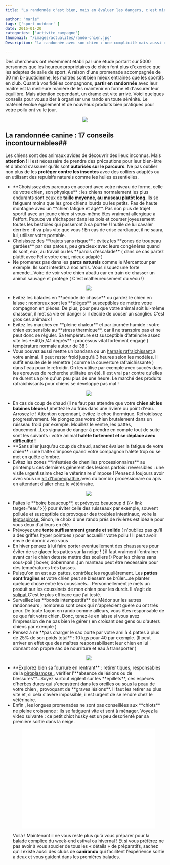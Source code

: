 ```yaml
---
title: "La randonnée c'est bien, mais en évaluer les dangers, c'est mieux."

author: "marie"
tags: ['sport outdoor' ]
date: 2015-01-20
categories: ['activite_campagne']
thumbnail: "/images/actualites/rando-chien.jpg"
Description: "la randonnée avec son chien : une complicité mais aussi des dangers à connaitre "

---
```



Des chercheurs ont récemment établi par une étude portant sur 5000 personnes que les heureux propriétaires de chien font plus d'exercice que les adeptes de salle de sport. A raison d'une promenade accompagnée de 30 mn bi-quotidienne, les maîtres sont bien mieux entraînes que les sportifs en club. Quant à vos fidéles compagnons, **partir en randonnée** avec leur maître est la meilleure manière de les maintenir en forme et d'assurer leur équilibre. Mais attention cependant, un drame est vite arrivé. Voici quelques conseils pour vous aider à organiser une rando en toute sérénité. Le matériel évolue également et de nouveaux produits bien pratiques pour votre poilu ont vu le jour.

<p align="center"><img src= "/images/actualites/rando-chien.jpg"></p>

## La randonnée canine : 17 conseils incontournables##
Les chiens sont des animaux avides de découvrir des lieux inconnus. Mais **attention** ! Il est nécessaire de prendre des précautions pour leur bien-être et d'abord s’assurer qu'ils sont **autorisés sur le parcours**. Ne pas oublier non plus de les **protéger contre les insectes** avec des colliers adaptés ou en utilisant des repulsifs naturels comme les huiles essentielles.
<ul>
<li> **Choisissez des parcours en accord avec votre niveau de forme, celle de votre chien, son physique** : les chiens normalement les plus endurants sont ceux de <b> taille moyenne, au museau plutôt long. </b>Ils se fatiguent moins que les gros chiens lourds ou les petits. Pas de haute montagne avec un **chien fatigué et âgé**. Pas non plus de trajet sportif avec un jeune chien si vous-même êtes vraiment allergique à l'effort. Pupuce va s’échapper dans les bois et courser joyeusement toutes les bestioles qui passeront à sa portée ! Inutile de lui cavaler derrière : il va plus vite que vous ! En cas de crise cardiaque, il ne saura, lui, utiliser votre portable.
 </li>



<li>Choisissez des **trajets sans risque** : évitez les **zones de troupeau gardées** par des patous, peu gracieux avec leurs congénères quand ils sont, eux, au travail ou les **parois d'escalade**  ( dans ce cas partez plutôt avec Felix votre chat, mieux adapté )</li>

<li> Ne promenez pas dans les <b> parcs naturels</b> comme le Mercantour par exemple. Ils sont interdits à nos amis. Vous risquez une forte amende...Voire de voir votre chien abattu car en train de chasser un animal sauvage et protégé ( C'est malheureusement du vécu !)</li>

<p align="center"><img src= "/images/actualites/chien-qui-escalade.jpg"></p>

<li>Evitez les balades en **période de chasse** ou gardez le chien en laisse : nombreux sont les **piéges** susceptibles de mettre votre compagnon en piéces. De plus, pour peu que votre animal soit lui-même chasseur, il met sa vie en danger si il décide de couser un sanglier. C'est gros ces animaux ! </li>

<li>
Evitez les marches en **pleine chaleur** et par journée humide : votre chien est sensible au **stress thermique**, car il ne transpire pas et ne peut donc se réguler. Sa température est susceptible d’atteindre assez vite les **40,5 /41 degrés** : processus vital fortement engagé ( température normale autour de 38 ) </li>

<li> Vous pouvez aussi mettre un bandana ou un <a href="http://amzn.to/2vPcAux" target="_blank" rel="nofollow"> harnais rafraichissant </a> à votre animal. Il peut rester froid jusqu'à 3 heures selon les modéles. Il suffit ensuite de le remettre ( comme la couverture rafraichissante ) dans l'eau pour le refroidir. On les utilise par exemple avec succés dans les epreuves de recherche utilitaire en été. Il est vrai par contre qu'elles ne durent ua pire qu'un peu plus de une heure. Le marché des produits rafraichissants pour chiens se developpe pas mal ! </li>

<p align="center"><img src= "/images/actualites/harnais rafraichissant_.jpg" class="img-responsive"></p>

<li> En cas de coup de chaud (il ne faut pas attendre que votre <b> chien ait les babines bleues ! </b>)mettez le au frais dans une rivière ou point d'eau. Arrosez le ! Attention cependant, évitez le choc thermique. Refroidissez progressivement. Ne plongez pas votre chien brutalement dans un ruisseau froid  par exemple. Mouillez le ventre, les pattes, doucement...Les signaux de danger à prendre en compte tout de suite sont les suivants : votre animal <b>haléte fortement et se déplace avec difficulité !</b></li>




<li>**Sans aller jusqu'au coup de chaud, sachez évaluer la fatigue de votre chien** : une halte s'impose quand votre compagnon halète trop ou se met en quête d'ombre.</li>

<li> Evitez les zones **infestées de chenilles processionnaires** au printemps: ces dernières génèrent des lesions parfois irreversibles : une visite urgentissime chez le vétérinaire s'impose ! Pensez à toujours avoir avec vous un <a href="http://www.chien-calme.com/actualites/homeochien-indispensables-sante/" target="_blank" > kit d'homeopathie </a> avec du bombix processionare ou apis  en attendant d'aller chez le vétérinaire. </li>

<p align="center"><img src="/images/actualites/processionnaire.jpg"></p>

<li> Faites le **boire beaucoup**, et  prévoyez beaucoup d'{{< link target="eau">}} pour éviter celle des ruisseaux par exemple, souvent polluée et susceptible de provoquer des troubles intestinaux, voire la  <a href="http://fr.wikipedia.org/wiki/Leptospirose" target=_"blank"> leptospirose.</a>  Sinon, le choix d'une rando prés de rivières est idéale pour vous deux d'ailleurs en été. </li>

<li> Prévoyez une <b>tente suffisamment grande et solide</b> ( n'oubliez pas qu'il a des griffes hyper pointues ) pour accueillir votre poilu ! Il peut avoir envie de dormir avec vous </li>

<li> En hiver pensez à lui faire porter eventuellement des chaussures pour éviter de se glacer les pattes sur la neige ! ( il faut vraiment l'entrainer avant car le chien deteste mettre des souliers !) Pour les chiens sans sous-poil ( boxer, dobermann..)un manteau peut être necessaire pour des températures très basses. </li>

<li> Puisqu'on en est aux pattes, contrôlez les reguulièrement. Les <b>pattes sont fragiles </b> et votre chien peut se blessern se brûler...se planter quelque chose entre les coussinets... Personnellement je mets un produit sur les coussinets de mon chien pour les durcir. Il s'agit de <a href="http://amzn.to/2vFln1k" target="_blank" rel="nofollow"> solipat </a> C'est le plus efficace que j'ai testé.



<li> Surveillez les **bonds intempestifs** de Médor sur les autres randonneurs ; nombreux sont ceux qui n'apprécient guère ou ont très peur. De toute façon en rando comme ailleurs, vous êtes responsable de ce que fait votre chien. Donc, tenez-le en laisse si vous avez l'impression de ne pas bien le gérer ( en croisant des gens ou d'auters chiens par exemple )</li>

 <li> Pensez à ne **pas charger le sac porté par votre ami à 4 pattes à plus de 25% de son poids total** : 10 kgs pour 40 par exemple. (Il peut arriver en effet que des maîtres responsabilisent leur chien en lui donnant son propre sac de nourriture et eau à transporter )</li>

 <p align="center"><img src="/images/actualites/sacados.jpg"></p>

 <li> **Explorez bien sa fourrure en rentrant** : retirer tiques, responsables de la <a href=" http://www.crel.fr/infosante/piroplasmose_canine_babesiose_infosante2.php" target="_blank">  piroplasmose </a>, vérifier l'**absence de lésions ou de blessures**...Soyez surtout vigilent sur les **epillets**, ces espéces d'herbes dures qui s'encastrent dans les oreilles ou sous la peau de votre chien , provoquant de **graves lésions**. Il faut les retirer au plus vite et, si cela s'avère impossible, il est urgent de se rendre chez le vétérinaire.   </a> </li>

<li>  Enfin , les longues promenades ne sont pas conseillées aux **chiots** ne pleine croissance : ils se fatiguent vite et sont à ménager.
Voyez la video suivante : ce petit chiot husky est un peu desorienté par sa première sortie dans la neige.

<p align="center"><iframe width="420" height="315" src="//www.youtube.com/embed/ItfKtXSCYWw" frameborder="0" allowfullscreen></iframe>




Voilà ! Maintenant il ne vous reste plus qu'à vous préparer pour la balade complice du week-end estival ou hivernal ! Et si vous préférez ne pas avoir à vous soucier de tous les « détails » de préparatifs, sachez qu'il existe aussi des clubs de **canirando** qui facilitent l’expérience sortie à deux et vous guident dans les premières balades.




